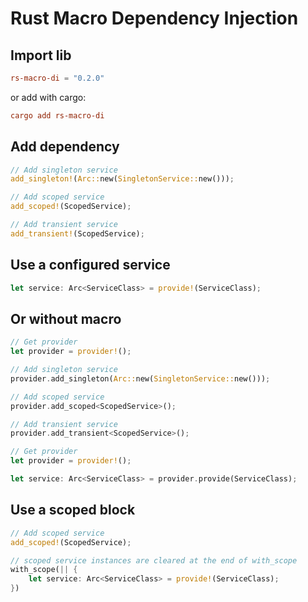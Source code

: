 # Rust Macro Dependency Injection

## Import lib

```toml
rs-macro-di = "0.2.0"
```

or add with cargo:

```toml
cargo add rs-macro-di
```

## Add dependency

```rust
// Add singleton service
add_singleton!(Arc::new(SingletonService::new()));

// Add scoped service
add_scoped!(ScopedService);

// Add transient service
add_transient!(ScopedService);
```

## Use a configured service

```rust
let service: Arc<ServiceClass> = provide!(ServiceClass);
```

## Or without macro
```rust
// Get provider
let provider = provider!();

// Add singleton service
provider.add_singleton(Arc::new(SingletonService::new()));

// Add scoped service
provider.add_scoped<ScopedService>();

// Add transient service
provider.add_transient<ScopedService>();
```

```rust
// Get provider
let provider = provider!();

let service: Arc<ServiceClass> = provider.provide(ServiceClass);
```

## Use a scoped block
```rust
// Add scoped service
add_scoped!(ScopedService);

// scoped service instances are cleared at the end of with_scope
with_scope(|| {
    let service: Arc<ServiceClass> = provide!(ServiceClass);
})
```